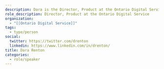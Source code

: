 ```yaml
---
description: Dara is the Director, Product at the Ontario Digital Service, leading the product teams that work on several government services and platforms, including Ontario.ca.During COVID she also led the program that launched Ontario’s first in-house built mobile app, Verify Ontario.Previously Dara built and led a digital team at Toronto Public Library transforming the online experience for nearly a million library users over a decade.
role_description: Director, Product at the Ontario Digital Service
organization:
  - "[[Ontario Digital Service]]"
tags:
  - type/person
social:
  twitter: https://twitter.com/drenton
  linkedin: https://www.linkedin.com/in/drenton/
title: Dara Renton
categories:
  - role/speaker
---
```

